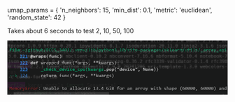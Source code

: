 umap_params = {
    'n_neighbors': 15,
    'min_dist': 0.1,
    'metric': 'euclidean',
    'random_state': 42
}

Takes about 6 seconds to test 2, 10, 50, 100

![no subsets for trustworthiness check - run out of memory](image.png)